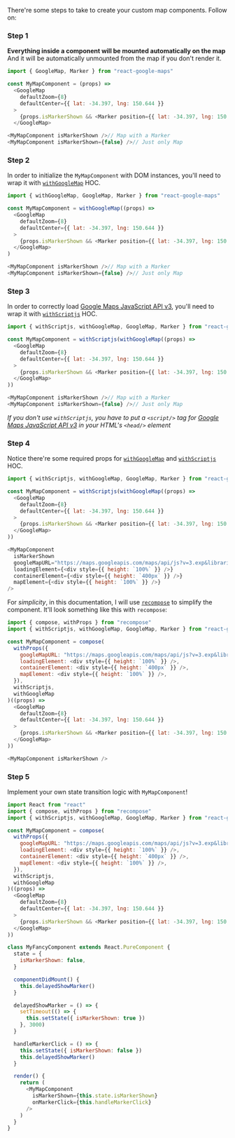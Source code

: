 There're some steps to take to create your custom map components. Follow on:


### Step 1

**Everything inside a <GoogleMap> component will be mounted automatically on the map**
And it will be automatically unmounted from the map if you don't render it.

```js static
import { GoogleMap, Marker } from "react-google-maps"

const MyMapComponent = (props) =>
  <GoogleMap
    defaultZoom={8}
    defaultCenter={{ lat: -34.397, lng: 150.644 }}
  >
    {props.isMarkerShown && <Marker position={{ lat: -34.397, lng: 150.644 }} />}
  </GoogleMap>

<MyMapComponent isMarkerShown />// Map with a Marker
<MyMapComponent isMarkerShown={false} />// Just only Map
```


### Step 2

In order to initialize the `MyMapComponent` with DOM instances, you'll need to wrap it with [`withGoogleMap`][withGoogleMap] HOC.

```js static
import { withGoogleMap, GoogleMap, Marker } from "react-google-maps"

const MyMapComponent = withGoogleMap((props) =>
  <GoogleMap
    defaultZoom={8}
    defaultCenter={{ lat: -34.397, lng: 150.644 }}
  >
    {props.isMarkerShown && <Marker position={{ lat: -34.397, lng: 150.644 }} />}
  </GoogleMap>
)

<MyMapComponent isMarkerShown />// Map with a Marker
<MyMapComponent isMarkerShown={false} />// Just only Map
```


### Step 3

In order to correctly load [Google Maps JavaScript API v3][gmjsav3], you'll need to wrap it with [`withScriptjs`][withScriptjs] HOC.

```js static
import { withScriptjs, withGoogleMap, GoogleMap, Marker } from "react-google-maps"

const MyMapComponent = withScriptjs(withGoogleMap((props) =>
  <GoogleMap
    defaultZoom={8}
    defaultCenter={{ lat: -34.397, lng: 150.644 }}
  >
    {props.isMarkerShown && <Marker position={{ lat: -34.397, lng: 150.644 }} />}
  </GoogleMap>
))

<MyMapComponent isMarkerShown />// Map with a Marker
<MyMapComponent isMarkerShown={false} />// Just only Map
```

_If you don't use `withScriptjs`, you have to put a `<script/>` tag for [Google Maps JavaScript API v3][gmjsav3] in your HTML's `<head/>` element_


### Step 4

Notice there're some required props for [`withGoogleMap`][withGoogleMap] and [`withScriptjs`][withScriptjs] HOC.

```js static
import { withScriptjs, withGoogleMap, GoogleMap, Marker } from "react-google-maps"

const MyMapComponent = withScriptjs(withGoogleMap((props) =>
  <GoogleMap
    defaultZoom={8}
    defaultCenter={{ lat: -34.397, lng: 150.644 }}
  >
    {props.isMarkerShown && <Marker position={{ lat: -34.397, lng: 150.644 }} />}
  </GoogleMap>
))

<MyMapComponent
  isMarkerShown
  googleMapURL="https://maps.googleapis.com/maps/api/js?v=3.exp&libraries=geometry,drawing,places"
  loadingElement={<div style={{ height: `100%` }} />}
  containerElement={<div style={{ height: `400px` }} />}
  mapElement={<div style={{ height: `100%` }} />}
/>
```

For _simplicity_, in this documentation, I will use [`recompose`][recompose] to simplify the component. It'll look something like this with `recompose`:


```js static
import { compose, withProps } from "recompose"
import { withScriptjs, withGoogleMap, GoogleMap, Marker } from "react-google-maps"

const MyMapComponent = compose(
  withProps({
    googleMapURL: "https://maps.googleapis.com/maps/api/js?v=3.exp&libraries=geometry,drawing,places",
    loadingElement: <div style={{ height: `100%` }} />,
    containerElement: <div style={{ height: `400px` }} />,
    mapElement: <div style={{ height: `100%` }} />,
  }),
  withScriptjs,
  withGoogleMap
)((props) =>
  <GoogleMap
    defaultZoom={8}
    defaultCenter={{ lat: -34.397, lng: 150.644 }}
  >
    {props.isMarkerShown && <Marker position={{ lat: -34.397, lng: 150.644 }} />}
  </GoogleMap>
))

<MyMapComponent isMarkerShown />
```


### Step 5

Implement your own state transition logic with `MyMapComponent`!


```js static
import React from "react"
import { compose, withProps } from "recompose"
import { withScriptjs, withGoogleMap, GoogleMap, Marker } from "react-google-maps"

const MyMapComponent = compose(
  withProps({
    googleMapURL: "https://maps.googleapis.com/maps/api/js?v=3.exp&libraries=geometry,drawing,places",
    loadingElement: <div style={{ height: `100%` }} />,
    containerElement: <div style={{ height: `400px` }} />,
    mapElement: <div style={{ height: `100%` }} />,
  }),
  withScriptjs,
  withGoogleMap
)((props) =>
  <GoogleMap
    defaultZoom={8}
    defaultCenter={{ lat: -34.397, lng: 150.644 }}
  >
    {props.isMarkerShown && <Marker position={{ lat: -34.397, lng: 150.644 }} onClick={props.onMarkerClick} />}
  </GoogleMap>
))

class MyFancyComponent extends React.PureComponent {
  state = {
    isMarkerShown: false,
  }

  componentDidMount() {
    this.delayedShowMarker()
  }

  delayedShowMarker = () => {
    setTimeout(() => {
      this.setState({ isMarkerShown: true })
    }, 3000)
  }

  handleMarkerClick = () => {
    this.setState({ isMarkerShown: false })
    this.delayedShowMarker()
  }

  render() {
    return (
      <MyMapComponent
        isMarkerShown={this.state.isMarkerShown}
        onMarkerClick={this.handleMarkerClick}
      />
    )
  }
}
```


[withGoogleMap]: https://hericlesme.github.io/react-gmaps/#withgooglemap
[gmjsav3]: https://developers.google.com/maps/documentation/javascript/
[withScriptjs]: https://hericlesme.github.io/react-gmaps/#withscriptjs
[recompose]: https://github.com/acdlite/recompose/blob/master/docs/API.md
